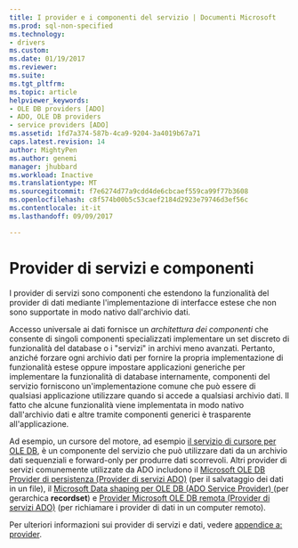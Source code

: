 ```yaml
---
title: I provider e i componenti del servizio | Documenti Microsoft
ms.prod: sql-non-specified
ms.technology:
- drivers
ms.custom: 
ms.date: 01/19/2017
ms.reviewer: 
ms.suite: 
ms.tgt_pltfrm: 
ms.topic: article
helpviewer_keywords:
- OLE DB providers [ADO]
- ADO, OLE DB providers
- service providers [ADO]
ms.assetid: 1fd7a374-587b-4ca9-9204-3a4019b67a71
caps.latest.revision: 14
author: MightyPen
ms.author: genemi
manager: jhubbard
ms.workload: Inactive
ms.translationtype: MT
ms.sourcegitcommit: f7e6274d77a9cdd4de6cbcaef559ca99f77b3608
ms.openlocfilehash: c8f574b00b5c53caef2184d2923e79746d3ef56c
ms.contentlocale: it-it
ms.lasthandoff: 09/09/2017

---
```

# <a name="service-providers-and-components"></a>Provider di servizi e componenti
I provider di servizi sono componenti che estendono la funzionalità del provider di dati mediante l'implementazione di interfacce estese che non sono supportate in modo nativo dall'archivio dati.  
  
 Accesso universale ai dati fornisce un *architettura dei componenti* che consente di singoli componenti specializzati implementare un set discreto di funzionalità del database o i "servizi" in archivi meno avanzati. Pertanto, anziché forzare ogni archivio dati per fornire la propria implementazione di funzionalità estese oppure impostare applicazioni generiche per implementare la funzionalità di database internamente, componenti del servizio forniscono un'implementazione comune che può essere di qualsiasi applicazione utilizzare quando si accede a qualsiasi archivio dati. Il fatto che alcune funzionalità viene implementata in modo nativo dall'archivio dati e altre tramite componenti generici è trasparente all'applicazione.  
  
 Ad esempio, un cursore del motore, ad esempio [il servizio di cursore per OLE DB](http://msdn.microsoft.com/en-us/57638feb-4ecd-4051-becb-8f828d21cf44), è un componente del servizio che può utilizzare dati da un archivio dati sequenziali e forward-only per produrre dati scorrevoli. Altri provider di servizi comunemente utilizzate da ADO includono il [Microsoft OLE DB Provider di persistenza (Provider di servizi ADO)](../../../ado/guide/appendixes/microsoft-ole-db-persistence-provider-ado-service-provider.md) (per il salvataggio dei dati in un file), il [Microsoft Data shaping per OLE DB (ADO Service Provider) ](../../../ado/guide/appendixes/microsoft-data-shaping-service-for-ole-db-ado-service-provider.md) (per gerarchica **recordset**) e [Provider Microsoft OLE DB remota (Provider di servizi ADO)](../../../ado/guide/appendixes/microsoft-ole-db-remoting-provider-ado-service-provider.md) (per richiamare i provider di dati in un computer remoto).  
  
 Per ulteriori informazioni sui provider di servizi e dati, vedere [appendice a: provider](../../../ado/guide/appendixes/appendix-a-providers.md).


